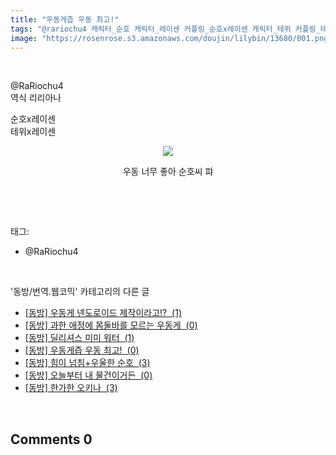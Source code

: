 ```yaml
---
title: "우동게즙 우동 최고!"
tags: "@rariochu4 캐릭터_순호 캐릭터_레이센 커플링_순호x레이센 캐릭터_테위 커플링_테위x레이센 동방／번역．웹코믹"
image: "https://rosenrose.s3.amazonaws.com/doujin/lilybin/13680/001.png"
---
```

<div class="article">
<div class="area_view">
<p><br/></p><p>@RaRiochu4<br/>역식 리리아나</p><p>순호x레이센<br/>테위x레이센</p><p style="text-align: center; clear: none; float: none;"><span class="imageblock" style="display: inline-block; width: 100%; height: auto; max-width: 100%;"><img src="{{ site.imgserver1 }}/lilybin/13680/001.png"/></span></p><p style="text-align: center; clear: none; float: none;">우동 너무 좋아 순호씨 퍄</p><p><br/></p>
</div></div><br/>
<div class="tagTrail">
<p>태그: </p>
<ul>
<li>@RaRiochu4</li>
</ul>
</div><br/>
<div class="another">
<p>'동방/번역.웹코믹' 카테고리의 다른 글</p>
<ul>
<li><a href="/lilybin_13682">
[동방] 우동게 넨도로이드 제작이라고!?  (1)
</a></li>
<li><a href="/lilybin_13683">
[동방] 과한 애정에 몸둘바를 모르는 우동게  (0)
</a></li>
<li><a href="/lilybin_13681">
[동방] 딜리셔스 미미 워터  (1)
</a></li>
<li><a href="/lilybin_13680">
[동방] 우동게즙 우동 최고!  (0)
</a></li>
<li><a href="/lilybin_13679">
[동방] 힘이 넘침+우울한 순호  (3)
</a></li>
<li><a href="/lilybin_12257">
[동방] 오늘부터 내 물건이거든  (0)
</a></li>
<li><a href="/lilybin_12261">
[동방] 한가한 오키나  (3)
</a></li>
</ul>
</div><br/>
<div class="comment">
<h2 class="bold">Comments <span id="commentCount13680">0</span></h2>
<div style="clear:both;">
<div id="entry13680Comment" style="display:block">
</div>
</div>
</div><br/>
<br/>
<p id="refer"></p>
<br/>

